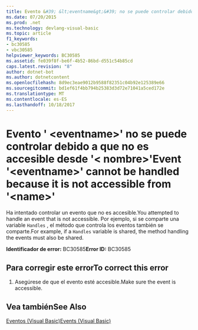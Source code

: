 ```yaml
---
title: Evento &#39; &lt;eventname&gt;&#39; no se puede controlar debido a que no es accesible desde &#39;&lt; nombre&gt;&#39;
ms.date: 07/20/2015
ms.prod: .net
ms.technology: devlang-visual-basic
ms.topic: article
f1_keywords:
- bc30585
- vbc30585
helpviewer_keywords: BC30585
ms.assetid: fe039f8f-be6f-4b52-86bd-d551c54b85cd
caps.latest.revision: "8"
author: dotnet-bot
ms.author: dotnetcontent
ms.openlocfilehash: 8d9ec3eae9012b9588f82351c04b92e125389e66
ms.sourcegitcommit: bd1ef61f4bb794b25383d3d72e71041a5ced172e
ms.translationtype: MT
ms.contentlocale: es-ES
ms.lasthandoff: 10/18/2017
---
```

# <a name="event-39lteventnamegt39-cannot-be-handled-because-it-is-not-accessible-from-39ltnamegt39"></a><span data-ttu-id="5e13b-102">Evento &#39; &lt;eventname&gt;&#39; no se puede controlar debido a que no es accesible desde &#39;&lt; nombre&gt;&#39;</span><span class="sxs-lookup"><span data-stu-id="5e13b-102">Event &#39;&lt;eventname&gt;&#39; cannot be handled because it is not accessible from &#39;&lt;name&gt;&#39;</span></span>
<span data-ttu-id="5e13b-103">Ha intentado controlar un evento que no es accesible.</span><span class="sxs-lookup"><span data-stu-id="5e13b-103">You attempted to handle an event that is not accessible.</span></span> <span data-ttu-id="5e13b-104">Por ejemplo, si se comparte una variable `Handles` , el método que controla los eventos también se comparte.</span><span class="sxs-lookup"><span data-stu-id="5e13b-104">For example, if a `Handles` variable is shared, the method handling the events must also be shared.</span></span>  
  
 <span data-ttu-id="5e13b-105">**Identificador de error:** BC30585</span><span class="sxs-lookup"><span data-stu-id="5e13b-105">**Error ID:** BC30585</span></span>  
  
## <a name="to-correct-this-error"></a><span data-ttu-id="5e13b-106">Para corregir este error</span><span class="sxs-lookup"><span data-stu-id="5e13b-106">To correct this error</span></span>  
  
1.  <span data-ttu-id="5e13b-107">Asegúrese de que el evento esté accesible.</span><span class="sxs-lookup"><span data-stu-id="5e13b-107">Make sure the event is accessible.</span></span>  
  
## <a name="see-also"></a><span data-ttu-id="5e13b-108">Vea también</span><span class="sxs-lookup"><span data-stu-id="5e13b-108">See Also</span></span>  
 [<span data-ttu-id="5e13b-109">Eventos (Visual Basic)</span><span class="sxs-lookup"><span data-stu-id="5e13b-109">Events (Visual Basic)</span></span>](~/docs/visual-basic/programming-guide/language-features/events/index.md)

